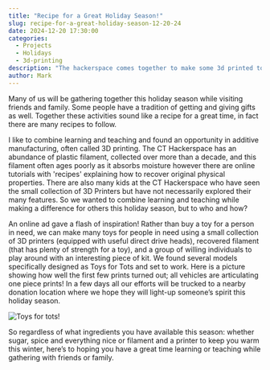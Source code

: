 ```yaml
---
title: "Recipe for a Great Holiday Season!"
slug: recipe-for-a-great-holiday-season-12-20-24
date: 2024-12-20 17:30:00
categories:
  - Projects
  - Holidays
  - 3d-printing
description: "The hackerspace comes together to make some 3d printed toys for children this holiday season."
author: Mark
---
```


Many of us will be gathering together this holiday season while visiting friends and family.  Some people have a tradition of getting and giving gifts as well.  Together these activities sound like a recipe for a great time, in fact there are many recipes to follow.

I like to combine learning and teaching and found an opportunity in additive manufacturing, often called 3D printing.  The CT Hackerspace has an abundance of plastic filament, collected over more than a decade, and this filament often ages poorly as it absorbs moisture however there are online tutorials with 'recipes' explaining how to recover original physical properties.  There are also many kids at the CT Hackerspace who have seen the small collection of 3D Printers but have not necessarily explored their many features.  So we wanted to combine learning and teaching while making a difference for others this holiday season, but to who and how?

An online ad gave a flash of inspiration!  Rather than buy a toy for a person in need, we can make many toys for people in need using a small collection of 3D printers (equipped with useful direct drive heads), recovered filament (that has plenty of strength for a toy), and a group of willing individuals to play around with an interesting piece of kit.  We found several models specifically designed as Toys for Tots and set to work.  Here is a picture showing how well the first few prints turned out; all vehicles are articulating one piece prints!  In a few days all our efforts will be trucked to a nearby donation location where we hope they will light-up someone’s spirit this holiday season.

![Toys for tots!](/uploads/2024/12/toys-for-tots.jpg)

So regardless of what ingredients you have available this season: whether sugar, spice and everything nice or filament and a printer to keep you warm this winter, here’s to hoping you have a great time learning or teaching while gathering with friends or family.
